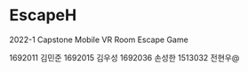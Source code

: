 # EscapeH
2022-1 Capstone Mobile VR Room Escape Game


1692011 김민준
1692015 김우성
1692036 손성한
1513032 전현우@
